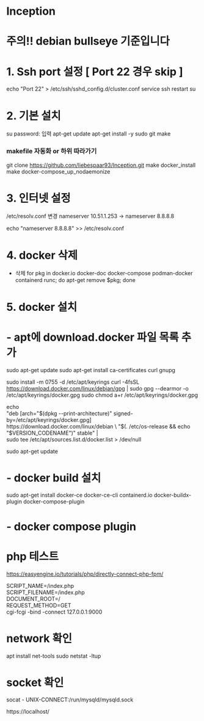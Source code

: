 # Inception
# 주의!!  debian bullseye 기준입니다
# 1. Ssh port 설정  [ Port 22 경우 skip ]
echo "Port 22" > /etc/ssh/sshd_config.d/cluster.conf
service ssh restart
su 

# 2. 기본 설치 
su 
password: 입력
apt-get update
apt-get install -y sudo git make


### makefile 자동화 or 하위 따라가기
git clone https://github.com/liebespaar93/Inception.git
make docker_install
make docker-compose_up_nodaemonize


# 3. 인터넷 설정
 /etc/resolv.conf 변경
nameserver 10.51.1.253 -> nameserver 8.8.8.8

echo "nameserver 8.8.8.8" >> /etc/resolv.conf

# 4. docker 삭제
- 삭제
for pkg in docker.io docker-doc docker-compose podman-docker containerd runc; do apt-get remove $pkg; done

# 5. docker 설치
# - apt에 download.docker 파일 목록 추가 

sudo apt-get update
sudo apt-get install ca-certificates curl gnupg

sudo install -m 0755 -d /etc/apt/keyrings
curl -4fsSL https://download.docker.com/linux/debian/gpg | sudo gpg --dearmor -o /etc/apt/keyrings/docker.gpg
sudo chmod a+r /etc/apt/keyrings/docker.gpg

echo \
  "deb [arch="$(dpkg --print-architecture)" signed-by=/etc/apt/keyrings/docker.gpg] https://download.docker.com/linux/debian \
  "$(. /etc/os-release && echo "$VERSION_CODENAME")" stable" | \
  sudo tee /etc/apt/sources.list.d/docker.list > /dev/null

sudo apt-get update

# - docker build 설치

sudo apt-get install docker-ce docker-ce-cli containerd.io docker-buildx-plugin docker-compose-plugin

# - docker compose plugin





# php 테스트

https://easyengine.io/tutorials/php/directly-connect-php-fpm/


SCRIPT_NAME=/index.php \
SCRIPT_FILENAME=/index.php \
DOCUMENT_ROOT=/ \
REQUEST_METHOD=GET \
cgi-fcgi -bind -connect 127.0.0.1:9000


# network 확인
apt install net-tools
sudo netstat -ltup


# socket 확인
socat - UNIX-CONNECT:/run/mysqld/mysqld.sock


https://localhost/